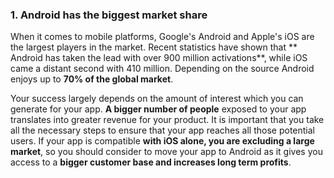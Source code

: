 ### 1. Android has the biggest market share

When it comes to mobile platforms, Google's Android and Apple's iOS are the largest players in the market. Recent statistics have shown that ** Android has taken the lead with over 900 million activations**, while iOS came a distant second with 410 million. Depending on the source Android enjoys up to **70% of the global market**.

Your success largely depends on the amount of interest which you can generate for your app. **A bigger number of people** exposed to your app translates into greater revenue for your product. It is important that you take all the necessary steps to ensure that your app reaches all those potential users. If your app is compatible **with iOS alone, you are excluding a large market**, so you should consider to move your app to Android as it gives you access to a **bigger customer base and increases long term profits**.

